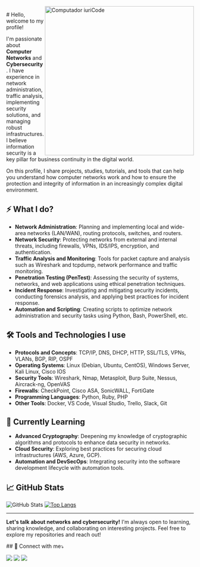 <img src="https://raw.githubusercontent.com/MicaelliMedeiros/micaellimedeiros/master/image/computer-illustration.png" min-width="400px" max-width="400px" width="400px" align="right" alt="Computador iuriCode">


<p align="left"> 
  # Hello, welcome to my profile!

I'm passionate about **Computer Networks** and **Cybersecurity**. I have experience in network administration, traffic analysis, implementing security solutions, and managing robust infrastructures. I believe information security is a key pillar for business continuity in the digital world.

On this profile, I share projects, studies, tutorials, and tools that can help you understand how computer networks work and how to ensure the protection and integrity of information in an increasingly complex digital environment.

## ⚡ What I do?

- **Network Administration**: Planning and implementing local and wide-area networks (LAN/WAN), routing protocols, switches, and routers.
- **Network Security**: Protecting networks from external and internal threats, including firewalls, VPNs, IDS/IPS, encryption, and authentication.
- **Traffic Analysis and Monitoring**: Tools for packet capture and analysis such as Wireshark and tcpdump, network performance and traffic monitoring.
- **Penetration Testing (PenTest)**: Assessing the security of systems, networks, and web applications using ethical penetration techniques.
- **Incident Response**: Investigating and mitigating security incidents, conducting forensics analysis, and applying best practices for incident response.
- **Automation and Scripting**: Creating scripts to optimize network administration and security tasks using Python, Bash, PowerShell, etc.

## 🛠️ Tools and Technologies I use

- **Protocols and Concepts**: TCP/IP, DNS, DHCP, HTTP, SSL/TLS, VPNs, VLANs, BGP, RIP, OSPF
- **Operating Systems**: Linux (Debian, Ubuntu, CentOS), Windows Server, Kali Linux, Cisco IOS
- **Security Tools**: Wireshark, Nmap, Metasploit, Burp Suite, Nessus, Aircrack-ng, OpenVAS
- **Firewalls**: CheckPoint, Cisco ASA, SonicWALL, FortiGate
- **Programming Languages**: Python, Ruby, PHP
- **Other Tools**: Docker, VS Code, Visual Studio, Trello, Slack, Git

## 🌱 Currently Learning

- **Advanced Cryptography**: Deepening my knowledge of cryptographic algorithms and protocols to enhance data security in networks.
- **Cloud Security**: Exploring best practices for securing cloud infrastructures (AWS, Azure, GCP).
- **Automation and DevSecOps**: Integrating security into the software development lifecycle with automation tools.


<!--## 📚 Featured Projects

- **[Project 1 - Network Monitoring with Python](link)**: A simple system to monitor devices on a network with automated alerts.
- **[Project 2 - Wi-Fi Network Security Audit](link)**: A script for testing the security of Wi-Fi networks using dictionary attack techniques.
- **[Project 3 - Packet Analyzer with Wireshark](link)**: A case study on how to perform real-time packet analysis to detect network vulnerabilities.
-->
## 📈 GitHub Stats

![GitHub Stats](https://github-readme-stats.vercel.app/api?username=marcelcwb&show_icons=true&theme=radical) [![Top Langs](https://github-readme-stats.vercel.app/api/top-langs/?username=marcelcwb&layout=compact)](https://github.com/anuraghazra/github-readme-stats)

---

**Let's talk about networks and cybersecurity!** I'm always open to learning, sharing knowledge, and collaborating on interesting projects. Feel free to explore my repositories and reach out!

<p align="left">
  ## 🔗 Connect with me⤵️
</p>

<p align="left">
  <a href="mailto:mcleisson@gmail.com" alt="Gmail">
  <img src="https://img.shields.io/badge/-Gmail-FF0000?style=flat-square&labelColor=FF0000&logo=gmail&logoColor=white&link=mcleisson@gmail.com" /></a>

  <a href="https://www.linkedin.com/in/mcleisson/" alt="Linkedin">
  <img src="https://img.shields.io/badge/-Linkedin-0e76a8?style=flat-square&logo=Linkedin&logoColor=white&link=https://www.linkedin.com/in/mcleisson/" /></a>

  <!--<a href="#" alt="WhatsApp">
  <img src="https://img.shields.io/badge/-WhatsApp-25d366?style=flat-square&labelColor=25d366&logo=whatsapp&logoColor=white&link=API-DO-SEU-WHATSAPP"/></a>-->

  <a href="https://www.facebook.com/mcleisson/" alt="Facebook">
  <img src="https://img.shields.io/badge/-Facebook-3b5998?style=flat-square&labelColor=3b5998&logo=facebook&logoColor=white&link=https://www.facebook.com/mcleisson/"/></a>

  
